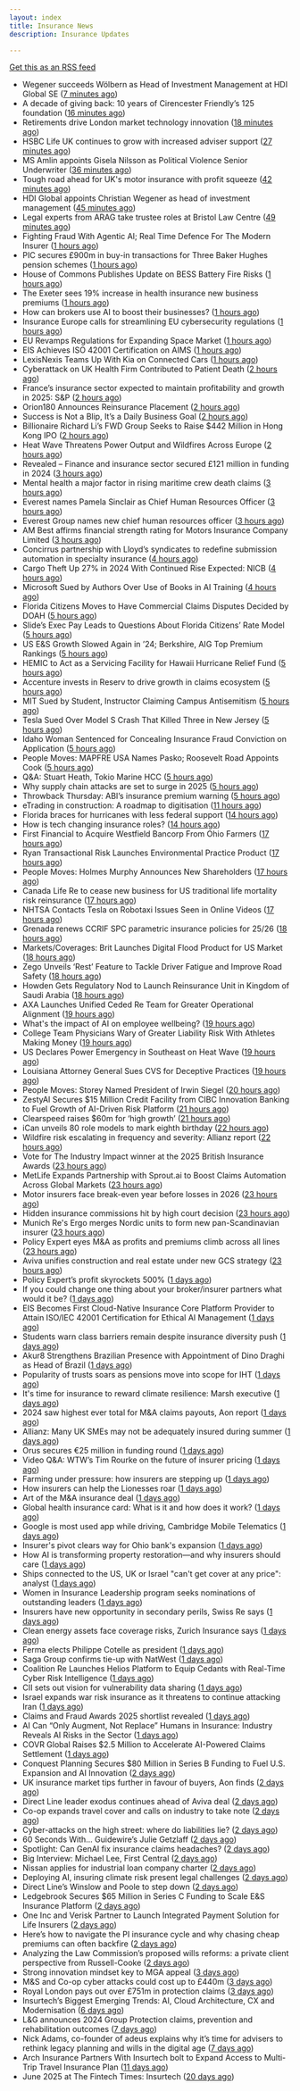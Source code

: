 ```yaml
---
layout: index
title: Insurance News
description: Insurance Updates

---
```


[Get this as an RSS feed](/insurance.rss)

<!-- news_marker starts -->
- Wegener succeeds Wölbern as Head of Investment Management at HDI Global SE ([7 minutes ago](https://www.reinsurancene.ws/wegener-succeeds-wolbern-as-head-of-investment-management-at-hdi-global-se/))
- A decade of giving back: 10 years of Cirencester Friendly’s 125 foundation ([16 minutes ago](https://ifamagazine.com/a-decade-of-giving-back-10-years-of-cirencester-friendlys-125-foundation/))
- Retirements drive London market technology innovation ([18 minutes ago](https://www.postonline.co.uk/technology/7957993/retirements-drive-london-market-technology-innovation))
- HSBC Life UK continues to grow with increased adviser support ([27 minutes ago](https://ifamagazine.com/hsbc-life-uk-continues-to-grow-with-increased-adviser-support/))
- MS Amlin appoints Gisela Nilsson as Political Violence Senior Underwriter ([36 minutes ago](https://www.reinsurancene.ws/ms-amlin-appoints-gisela-nilsson-as-political-violence-senior-underwriter/))
- Tough road ahead for UK's motor insurance with profit squeeze ([42 minutes ago](https://www.insurancebusinessmag.com/uk/news/auto-motor/tough-road-ahead-for-uks-motor-insurance-with-profit-squeeze-540573.aspx))
- HDI Global appoints Christian Wegener as head of investment management ([45 minutes ago](https://www.insurancebusinessmag.com/uk/news/breaking-news/hdi-global-appoints-christian-wegener-as-head-of-investment-management-540572.aspx))
- Legal experts from ARAG take trustee roles at Bristol Law Centre ([49 minutes ago](https://www.insurancebusinessmag.com/uk/news/breaking-news/legal-experts-from-arag-take-trustee-roles-at-bristol-law-centre-540571.aspx))
- Fighting Fraud With Agentic AI; Real Time Defence For The Modern Insurer ([1 hours ago](https://insurance-edge.net/2025/06/26/fighting-fraud-with-agentic-ai-real-time-defence-for-the-modern-insurer/))
- PIC secures £900m in buy-in transactions for Three Baker Hughes pension schemes ([1 hours ago](https://www.reinsurancene.ws/pic-secures-900m-in-buy-in-transactions-for-three-baker-hughes-pension-schemes/))
- House of Commons Publishes Update on BESS Battery Fire Risks ([1 hours ago](https://insurance-edge.net/2025/06/26/house-of-commons-publishes-update-on-bess-battery-fire-risks/))
- The Exeter sees 19% increase in health insurance new business premiums ([1 hours ago](https://ifamagazine.com/the-exeter-sees-19-increase-in-health-insurance-new-business-premiums/))
- How can brokers use AI to boost their businesses? ([1 hours ago](https://www.insurancebusinessmag.com/uk/tv/how-can-brokers-use-ai-to-boost-their-businesses-540567.aspx))
- Insurance Europe calls for streamlining EU cybersecurity regulations ([1 hours ago](https://www.reinsurancene.ws/insurance-europe-calls-for-streamlining-eu-cybersecurity-regulations/))
- EU Revamps Regulations for Expanding Space Market ([1 hours ago](https://www.insurancejournal.com/news/international/2025/06/26/829240.htm))
- EIS Achieves ISO 42001 Certification on AIMS ([1 hours ago](https://insurance-edge.net/2025/06/26/eis-achieves-iso-42001-certification-on-aims/))
- LexisNexis Teams Up With Kia on Connected Cars ([1 hours ago](https://insurance-edge.net/2025/06/26/lexisnexis-teams-up-with-kia-on-connected-cars/))
- Cyberattack on UK Health Firm Contributed to Patient Death ([2 hours ago](https://www.insurancejournal.com/news/international/2025/06/26/829229.htm))
- France’s insurance sector expected to maintain profitability and growth in 2025: S&P ([2 hours ago](https://www.reinsurancene.ws/frances-insurance-sector-expected-to-maintain-profitability-and-growth-in-2025-sp/))
- Orion180 Announces Reinsurance Placement ([2 hours ago](https://insurance-edge.net/2025/06/26/orion180-announces-reinsurance-placement/))
- Success is Not a Blip, It’s a Daily Business Goal ([2 hours ago](https://insurance-edge.net/2025/06/26/success-is-not-a-blip-its-a-daily-business-goal/))
- Billionaire Richard Li’s FWD Group Seeks to Raise $442 Million in Hong Kong IPO ([2 hours ago](https://www.insurancejournal.com/news/international/2025/06/26/829226.htm))
- Heat Wave Threatens Power Output and Wildfires Across Europe ([2 hours ago](https://www.insurancejournal.com/news/international/2025/06/26/829145.htm))
- Revealed – Finance and insurance sector secured £121 million in funding in 2024 ([3 hours ago](https://www.insurancebusinessmag.com/uk/news/breaking-news/revealed--finance-and-insurance-sector-secured-121-million-in-funding-in-2024-540557.aspx))
- Mental health a major factor in rising maritime crew death claims ([3 hours ago](https://www.insurancebusinessmag.com/uk/news/marine/mental-health-a-major-factor-in-rising-maritime-crew-death-claims-540555.aspx))
- Everest names Pamela Sinclair as Chief Human Resources Officer ([3 hours ago](https://www.reinsurancene.ws/everest-names-pamela-sinclair-as-chief-human-resources-officer/))
- Everest Group names new chief human resources officer ([3 hours ago](https://www.insurancebusinessmag.com/uk/news/breaking-news/everest-group-names-new-chief-human-resources-officer-540549.aspx))
- AM Best affirms financial strength rating for Motors Insurance Company Limited ([3 hours ago](https://www.insurancebusinessmag.com/uk/news/auto-motor/am-best-affirms-financial-strength-rating-for-motors-insurance-company-limited-540546.aspx))
- Concirrus partnership with Lloyd’s syndicates to redefine submission automation in specialty insurance ([4 hours ago](https://www.reinsurancene.ws/concirrus-partnership-with-lloyds-syndicates-to-redefine-submission-automation-in-specialty-insurance/))
- Cargo Theft Up 27% in 2024 With Continued Rise Expected: NICB ([4 hours ago](https://www.insurancejournal.com/news/national/2025/06/26/829178.htm))
- Microsoft Sued by Authors Over Use of Books in AI Training ([4 hours ago](https://www.insurancejournal.com/news/national/2025/06/26/829185.htm))
- Florida Citizens Moves to Have Commercial Claims Disputes Decided by DOAH ([5 hours ago](https://www.insurancejournal.com/news/southeast/2025/06/26/829201.htm))
- Slide’s Exec Pay Leads to Questions About Florida Citizens’ Rate Model ([5 hours ago](https://www.insurancejournal.com/news/southeast/2025/06/26/829191.htm))
- US E&S Growth Slowed Again in ’24; Berkshire, AIG Top Premium Rankings ([5 hours ago](https://www.insurancejournal.com/news/national/2025/06/26/829181.htm))
- HEMIC to Act as a Servicing Facility for Hawaii Hurricane Relief Fund ([5 hours ago](https://www.insurancejournal.com/news/west/2025/06/26/829134.htm))
- Accenture invests in Reserv to drive growth in claims ecosystem ([5 hours ago](https://www.reinsurancene.ws/accenture-invests-in-reserv-to-drive-growth-in-claims-ecosystem/))
- MIT Sued by Student, Instructor Claiming Campus Antisemitism ([5 hours ago](https://www.insurancejournal.com/news/east/2025/06/26/829212.htm))
- Tesla Sued Over Model S Crash That Killed Three in New Jersey ([5 hours ago](https://www.insurancejournal.com/news/east/2025/06/26/829099.htm))
- Idaho Woman Sentenced for Concealing Insurance Fraud Conviction on Application ([5 hours ago](https://www.insurancejournal.com/news/west/2025/06/26/829188.htm))
- People Moves: MAPFRE USA Names Pasko; Roosevelt Road Appoints Cook ([5 hours ago](https://www.insurancejournal.com/news/east/2025/06/26/829002.htm))
- Q&A: Stuart Heath, Tokio Marine HCC ([5 hours ago](https://www.postonline.co.uk/lloyd%E2%80%99slondon/7957582/qa-stuart-heath-tokio-marine-hcc))
- Why supply chain attacks are set to surge in 2025 ([5 hours ago](https://www.postonline.co.uk/technology/7957905/why-supply-chain-attacks-are-set-to-surge-in-2025))
- Throwback Thursday: ABI’s insurance premium warning ([5 hours ago](https://www.postonline.co.uk/personal/7956732/throwback-thursday-abi%E2%80%99s-insurance-premium-warning))
- eTrading in construction: A roadmap to digitisation ([11 hours ago](https://www.insurancebusinessmag.com/uk/news/construction-engineering/etrading-in-construction-a-roadmap-to-digitisation-540304.aspx))
- Florida braces for hurricanes with less federal support ([14 hours ago](https://www.dig-in.com/news/florida-braces-for-hurricanes-with-less-federal-support))
- How is tech changing insurance roles? ([14 hours ago](https://www.dig-in.com/news/how-is-tech-changing-insurance-roles))
- First Financial to Acquire Westfield Bancorp From Ohio Farmers ([17 hours ago](https://www.insurancejournal.com/news/midwest/2025/06/25/829172.htm))
- Ryan Transactional Risk Launches Environmental Practice Product ([17 hours ago](https://www.insurancejournal.com/news/midwest/2025/06/25/829168.htm))
- People Moves: Holmes Murphy Announces New Shareholders ([17 hours ago](https://www.insurancejournal.com/news/midwest/2025/06/25/829150.htm))
- Canada Life Re to cease new business for US traditional life mortality risk reinsurance ([17 hours ago](https://www.reinsurancene.ws/canada-life-re-to-cease-new-business-for-us-traditional-life-mortality-risk-reinsurance/))
- NHTSA Contacts Tesla on Robotaxi Issues Seen in Online Videos ([17 hours ago](https://www.insurancejournal.com/news/national/2025/06/25/829147.htm))
- Grenada renews CCRIF SPC parametric insurance policies for 25/26 ([18 hours ago](https://www.reinsurancene.ws/grenada-renews-ccrif-spc-parametric-insurance-policies-for-25-26/))
- Markets/Coverages: Brit Launches Digital Flood Product for US Market ([18 hours ago](https://www.insurancejournal.com/news/national/2025/06/25/829142.htm))
- Zego Unveils ‘Rest’ Feature to Tackle Driver Fatigue and Improve Road Safety ([18 hours ago](https://www.insurtechinsights.com/zego-unveils-rest-feature-to-tackle-driver-fatigue-and-improve-road-safety/))
- Howden Gets Regulatory Nod to Launch Reinsurance Unit in Kingdom of Saudi Arabia ([18 hours ago](https://www.insurancejournal.com/news/international/2025/06/25/829137.htm))
- AXA Launches Unified Ceded Re Team for Greater Operational Alignment ([19 hours ago](https://www.insurancejournal.com/news/international/2025/06/25/829126.htm))
- What's the impact of AI on employee wellbeing? ([19 hours ago](https://www.insurancebusinessmag.com/uk/business-strategy/whats-the-impact-of-ai-on-employee-wellbeing-540475.aspx))
- College Team Physicians Wary of Greater Liability Risk With Athletes Making Money ([19 hours ago](https://www.insurancejournal.com/news/national/2025/06/25/829120.htm))
- US Declares Power Emergency in Southeast on Heat Wave ([19 hours ago](https://www.insurancejournal.com/news/southeast/2025/06/25/829112.htm))
- Louisiana Attorney General Sues CVS for Deceptive Practices ([19 hours ago](https://www.insurancejournal.com/news/southcentral/2025/06/25/829116.htm))
- People Moves: Storey Named President of Irwin Siegel ([20 hours ago](https://www.insurancejournal.com/news/east/2025/06/25/824990.htm))
- ZestyAI Secures $15 Million Credit Facility from CIBC Innovation Banking to Fuel Growth of AI-Driven Risk Platform ([21 hours ago](https://www.insurtechinsights.com/zestyai-secures-15-million-credit-facility-from-cibc-innovation-banking-to-fuel-growth-of-ai-driven-risk-platform/))
- Clearspeed raises $60m for ‘high growth’ ([21 hours ago](https://www.postonline.co.uk/technology/7958000/clearspeed-raises-60m-for-%E2%80%98high-growth%E2%80%99))
- iCan unveils 80 role models to mark eighth birthday ([22 hours ago](https://www.postonline.co.uk/people/7958001/ican-unveils-80-role-models-to-mark-eighth-birthday))
- Wildfire risk escalating in frequency and severity: Allianz report ([22 hours ago](https://www.insurancebusinessmag.com/uk/news/catastrophe/wildfire-risk-escalating-in-frequency-and-severity-allianz-report-540432.aspx))
- Vote for The Industry Impact winner at the 2025 British Insurance Awards ([23 hours ago](https://www.postonline.co.uk/commercial/7957980/vote-for-the-industry-impact-winner-at-the-2025-british-insurance-awards))
- MetLife Expands Partnership with Sprout.ai to Boost Claims Automation Across Global Markets ([23 hours ago](https://www.insurtechinsights.com/metlife-expands-partnership-with-sprout-ai-to-boost-claims-automation-across-global-markets/))
- Motor insurers face break-even year before losses in 2026 ([23 hours ago](https://www.postonline.co.uk/personal/7957998/motor-insurers-face-break-even-year-before-losses-in-2026))
- Hidden insurance commissions hit by high court decision ([23 hours ago](https://www.insurancebusinessmag.com/uk/news/property-insurance/hidden-insurance-commissions-hit-by-high-court-decision-540421.aspx))
- Munich Re's Ergo merges Nordic units to form new pan-Scandinavian insurer ([23 hours ago](https://www.insurancebusinessmag.com/uk/news/breaking-news/munich-res-ergo-merges-nordic-units-to-form-new-panscandinavian-insurer-540420.aspx))
- Policy Expert eyes M&A as profits and premiums climb across all lines ([23 hours ago](https://www.insurancebusinessmag.com/uk/news/breaking-news/policy-expert-eyes-manda-as-profits-and-premiums-climb-across-all-lines-540419.aspx))
- Aviva unifies construction and real estate under new GCS strategy ([23 hours ago](https://www.insurancebusinessmag.com/uk/news/construction-engineering/aviva-unifies-construction-and-real-estate-under-new-gcs-strategy-540418.aspx))
- Policy Expert’s profit skyrockets 500% ([1 days ago](https://www.postonline.co.uk/news/7957999/policy-expert%E2%80%99s-profit-skyrockets-500))
- If you could change one thing about your broker/insurer partners what would it be? ([1 days ago](https://www.insurancebusinessmag.com/uk/tv/if-you-could-change-one-thing-about-your-brokerinsurer-partners-what-would-it-be-540407.aspx))
- EIS Becomes First Cloud-Native Insurance Core Platform Provider to Attain ISO/IEC 42001 Certification for Ethical AI Management ([1 days ago](https://www.insurtechinsights.com/eis-becomes-first-cloud-native-insurance-core-platform-provider-to-attain-iso-iec-42001-certification-for-ethical-ai-management/))
- Students warn class barriers remain despite insurance diversity push ([1 days ago](https://www.postonline.co.uk/people/7957987/students-warn-class-barriers-remain-despite-insurance-diversity-push))
- Akur8 Strengthens Brazilian Presence with Appointment of Dino Draghi as Head of Brazil ([1 days ago](https://www.insurtechinsights.com/akur8-strengthens-brazilian-presence-with-appointment-of-dino-draghi-as-head-of-brazil/))
- Popularity of trusts soars as pensions move into scope for IHT ([1 days ago](https://ifamagazine.com/popularity-of-trusts-soars-as-pensions-move-into-scope-for-iht/))
- It's time for insurance to reward climate resilience: Marsh executive ([1 days ago](https://www.insurancebusinessmag.com/uk/news/breaking-news/its-time-for-insurance-to-reward-climate-resilience-marsh-executive-540381.aspx))
- 2024 saw highest ever total for M&A claims payouts, Aon report ([1 days ago](https://www.insurancebusinessmag.com/uk/news/breaking-news/2024-saw-highest-ever-total-for-manda-claims-payouts-aon-report-540374.aspx))
- Allianz: Many UK SMEs may not be adequately insured during summer ([1 days ago](https://www.insurancebusinessmag.com/uk/news/business-resilience/allianz-many-uk-smes-may-not-be-adequately-insured-during-summer-540369.aspx))
- Orus secures €25 million in funding round ([1 days ago](https://www.insurancebusinessmag.com/uk/news/breaking-news/orus-secures-25-million-in-funding-round-540368.aspx))
- Video Q&A: WTW’s Tim Rourke on the future of insurer pricing ([1 days ago](https://www.postonline.co.uk/market-access/technology/7957884/video-qa-wtw%E2%80%99s-tim-rourke-on-the-future-of-insurer-pricing))
- Farming under pressure: how insurers are stepping up ([1 days ago](https://www.postonline.co.uk/commercial/7957860/farming-under-pressure-how-insurers-are-stepping-up))
- How insurers can help the Lionesses roar ([1 days ago](https://www.postonline.co.uk/claims/7957499/how-insurers-can-help-the-lionesses-roar))
- Art of the M&A insurance deal ([1 days ago](https://www.postonline.co.uk/commercial/7957730/art-of-the-ma-insurance-deal))
- Global health insurance card: What is it and how does it work? ([1 days ago](https://www.insurancebusinessmag.com/uk/guides/global-health-insurance-card-what-is-it-and-how-does-it-work-439350.aspx))
- Google is most used app while driving, Cambridge Mobile Telematics ([1 days ago](https://www.dig-in.com/news/google-most-used-while-driving-cambridge-mobile-telematics))
- Insurer's pivot clears way for Ohio bank's expansion ([1 days ago](https://www.dig-in.com/news/insurers-pivot-clears-way-for-ohio-banks-expansion))
- How AI is transforming property restoration—and why insurers should care ([1 days ago](https://www.dig-in.com/opinion/how-ai-is-transforming-property-restoration))
- Ships connected to the US, UK or Israel "can't get cover at any price": analyst ([1 days ago](https://www.insurancebusinessmag.com/uk/news/breaking-news/ships-connected-to-the-us-uk-or-israel-cant-get-cover-at-any-price-analyst-540387.aspx))
- Women in Insurance Leadership program seeks nominations of outstanding leaders ([1 days ago](https://www.dig-in.com/news/2025-women-in-insurance-leadership-nominations-open))
- Insurers have new opportunity in secondary perils, Swiss Re says ([1 days ago](https://www.dig-in.com/articles/insurers-have-new-opportunity-in-secondary-perils-swiss-re))
- Clean energy assets face coverage risks, Zurich Insurance says ([1 days ago](https://www.dig-in.com/articles/clean-energy-assets-face-coverage-risks-zurich-insurance))
- Ferma elects Philippe Cotelle as president ([1 days ago](https://www.postonline.co.uk/risk-management/7957992/ferma-elects-philippe-cotelle-as-president))
- Saga Group confirms tie-up with NatWest ([1 days ago](https://www.insurancebusinessmag.com/uk/news/breaking-news/saga-group-confirms-tieup-with-natwest-540271.aspx))
- Coalition Re Launches Helios Platform to Equip Cedants with Real-Time Cyber Risk Intelligence ([1 days ago](https://www.insurtechinsights.com/coalition-re-launches-helios-platform-to-equip-cedants-with-real-time-cyber-risk-intelligence/))
- CII sets out vision for vulnerability data sharing ([1 days ago](https://ifamagazine.com/cii-sets-out-vision-for-vulnerability-data-sharing/))
- Israel expands war risk insurance as it threatens to continue attacking Iran ([1 days ago](https://www.insurancebusinessmag.com/uk/news/breaking-news/israel-expands-war-risk-insurance-as-it-threatens-to-continue-attacking-iran-540229.aspx))
- Claims and Fraud Awards 2025 shortlist revealed ([1 days ago](https://www.postonline.co.uk/claims/7957977/claims-and-fraud-awards-2025-shortlist-revealed))
- AI Can “Only Augment, Not Replace” Humans in Insurance: Industry Reveals AI Risks in the Sector ([1 days ago](https://thefintechtimes.com/ai-can-only-augment-not-replace-humans-in-insurance-industry-reveals-ai-risks-in-the-sector/))
- COVR Global Raises $2.5 Million to Accelerate AI-Powered Claims Settlement ([1 days ago](https://www.insurtechinsights.com/covr-global-raises-2-5-million-to-accelerate-ai-powered-claims-settlement/))
- Conquest Planning Secures $80 Million in Series B Funding to Fuel U.S. Expansion and AI Innovation ([2 days ago](https://www.insurtechinsights.com/conquest-planning-secures-80-million-in-series-b-funding-to-fuel-u-s-expansion-and-ai-innovation/))
- UK insurance market tips further in favour of buyers, Aon finds ([2 days ago](https://www.insurancebusinessmag.com/uk/news/breaking-news/uk-insurance-market-tips-further-in-favour-of-buyers-aon-finds-540199.aspx))
- Direct Line leader exodus continues ahead of Aviva deal ([2 days ago](https://www.postonline.co.uk/news/7957990/direct-line-leader-exodus-continues-ahead-of-aviva-deal))
- Co-op expands travel cover and calls on industry to take note ([2 days ago](https://www.postonline.co.uk/personal/7957986/co-op-expands-travel-cover-and-calls-on-industry-to-take-note))
- Cyber-attacks on the high street: where do liabilities lie? ([2 days ago](https://www.postonline.co.uk/commercial/7957856/cyber-attacks-on-the-high-street-where-do-liabilities-lie))
- 60 Seconds With... Guidewire’s Julie Getzlaff ([2 days ago](https://www.postonline.co.uk/technology/7957616/60-seconds-with-guidewire%E2%80%99s-julie-getzlaff))
- Spotlight: Can GenAI fix insurance claims headaches? ([2 days ago](https://www.postonline.co.uk/market-access/7957902/spotlight-can-genai-fix-insurance-claims-headaches))
- Big Interview: Michael Lee, First Central ([2 days ago](https://www.postonline.co.uk/personal/7957823/big-interview-michael-lee-first-central))
- Nissan applies for industrial loan company charter ([2 days ago](https://www.dig-in.com/news/nissan-applies-for-industrial-loan-company-charter))
- Deploying AI, insuring climate risk present legal challenges ([2 days ago](https://www.dig-in.com/news/deploying-ai-insuring-climate-risk-present-legal-challenges))
- Direct Line’s Winslow and Poole to step down ([2 days ago](https://www.postonline.co.uk/news/7957985/direct-line%E2%80%99s-winslow-and-poole-to-step-down))
- Ledgebrook Secures $65 Million in Series C Funding to Scale E&S Insurance Platform ([2 days ago](https://www.insurtechinsights.com/ledgebrook-secures-65-million-in-series-c-funding-to-scale-es-insurance-platform/))
- One Inc and Verisk Partner to Launch Integrated Payment Solution for Life Insurers ([2 days ago](https://www.insurtechinsights.com/one-inc-and-verisk-partner-to-launch-integrated-payment-solution-for-life-insurers/))
- Here’s how to navigate the PI insurance cycle and why chasing cheap premiums can often backfire ([2 days ago](https://ifamagazine.com/advisers-heres-how-to-navigate-the-pi-insurance-cycle-and-why-chasing-cheap-premiums-can-often-backfire/))
- Analyzing the Law Commission’s proposed wills reforms: a private client perspective from Russell-Cooke ([2 days ago](https://ifamagazine.com/analyzing-the-law-commissions-proposed-wills-reforms-a-private-client-perspective-from-russell-cooke/))
- Strong innovation mindset key to MGA appeal ([3 days ago](https://www.postonline.co.uk/broker/7957981/strong-innovation-mindset-key-to-mga-appeal))
- M&S and Co-op cyber attacks could cost up to £440m ([3 days ago](https://www.postonline.co.uk/commercial/7957982/ms-and-co-op-cyber-attacks-could-cost-up-to-%C2%A3440m))
- Royal London pays out over £751m in protection claims ([3 days ago](https://ifamagazine.com/royal-london-pays-out-over-751m-in-protection-claims/))
- Insurtech’s Biggest Emerging Trends: AI, Cloud Architecture, CX and Modernisation ([6 days ago](https://thefintechtimes.com/insurtech-biggest-emerging-trends-ai-cloud-architecture-cx-and-data/))
- L&G announces 2024 Group Protection claims, prevention and rehabilitation outcomes ([7 days ago](https://ifamagazine.com/lg-announces-2024-group-protection-claims-prevention-and-rehabilitation-outcomes/))
- Nick Adams, co-founder of adeus explains why it’s time for advisers to rethink legacy planning and wills in the digital age ([7 days ago](https://ifamagazine.com/nick-adams-co-founder-of-adeus-explains-why-its-time-for-advisers-to-rethink-legacy-planning-and-wills-in-the-digital-age/))
- Arch Insurance Partners With Insurtech bolt to Expand Access to Multi-Trip Travel Insurance Plan ([11 days ago](https://thefintechtimes.com/arch-insurance-partners-with-insurtech-bolt-to-expand-access-to-multi-trip-travel-insurance-plan/))
- June 2025 at The Fintech Times: Insurtech ([20 days ago](https://thefintechtimes.com/june-2025-at-the-fintech-times-insurtech/))

<!-- news_marker ends -->